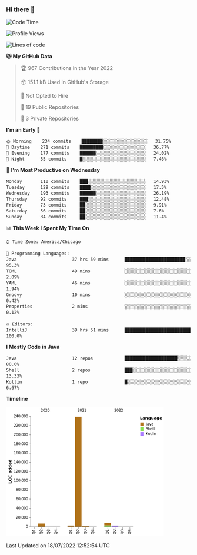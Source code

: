 ### Hi there 👋


<!--START_SECTION:waka-->
![Code Time](http://img.shields.io/badge/Code%20Time-2%2C406%20hrs%205%20mins-blue)

![Profile Views](http://img.shields.io/badge/Profile%20Views-13-blue)

![Lines of code](https://img.shields.io/badge/From%20Hello%20World%20I%27ve%20Written-259%20Thousand%20lines%20of%20code-blue)

**🐱 My GitHub Data** 

> 🏆 967 Contributions in the Year 2022
 > 
> 📦 151.1 kB Used in GitHub's Storage 
 > 
> 🚫 Not Opted to Hire
 > 
> 📜 19 Public Repositories 
 > 
> 🔑 3 Private Repositories  
 > 
**I'm an Early 🐤** 

```text
🌞 Morning    234 commits    ████████░░░░░░░░░░░░░░░░░   31.75% 
🌆 Daytime    271 commits    █████████░░░░░░░░░░░░░░░░   36.77% 
🌃 Evening    177 commits    ██████░░░░░░░░░░░░░░░░░░░   24.02% 
🌙 Night      55 commits     █░░░░░░░░░░░░░░░░░░░░░░░░   7.46%

```
📅 **I'm Most Productive on Wednesday** 

```text
Monday       110 commits    ███░░░░░░░░░░░░░░░░░░░░░░   14.93% 
Tuesday      129 commits    ████░░░░░░░░░░░░░░░░░░░░░   17.5% 
Wednesday    193 commits    ██████░░░░░░░░░░░░░░░░░░░   26.19% 
Thursday     92 commits     ███░░░░░░░░░░░░░░░░░░░░░░   12.48% 
Friday       73 commits     ██░░░░░░░░░░░░░░░░░░░░░░░   9.91% 
Saturday     56 commits     ██░░░░░░░░░░░░░░░░░░░░░░░   7.6% 
Sunday       84 commits     ██░░░░░░░░░░░░░░░░░░░░░░░   11.4%

```


📊 **This Week I Spent My Time On** 

```text
⌚︎ Time Zone: America/Chicago

💬 Programming Languages: 
Java                     37 hrs 59 mins      ███████████████████████░░   95.3% 
TOML                     49 mins             ░░░░░░░░░░░░░░░░░░░░░░░░░   2.09% 
YAML                     46 mins             ░░░░░░░░░░░░░░░░░░░░░░░░░   1.94% 
Groovy                   10 mins             ░░░░░░░░░░░░░░░░░░░░░░░░░   0.42% 
Properties               2 mins              ░░░░░░░░░░░░░░░░░░░░░░░░░   0.12%

🔥 Editors: 
IntelliJ                 39 hrs 51 mins      █████████████████████████   100.0%

```

**I Mostly Code in Java** 

```text
Java                     12 repos            ████████████████████░░░░░   80.0% 
Shell                    2 repos             ███░░░░░░░░░░░░░░░░░░░░░░   13.33% 
Kotlin                   1 repo              █░░░░░░░░░░░░░░░░░░░░░░░░   6.67%

```


**Timeline**

![Chart not found](https://raw.githubusercontent.com/powercasgamer/powercasgamer/master/charts/bar_graph.png) 


 Last Updated on 18/07/2022 12:52:54 UTC
<!--END_SECTION:waka-->
